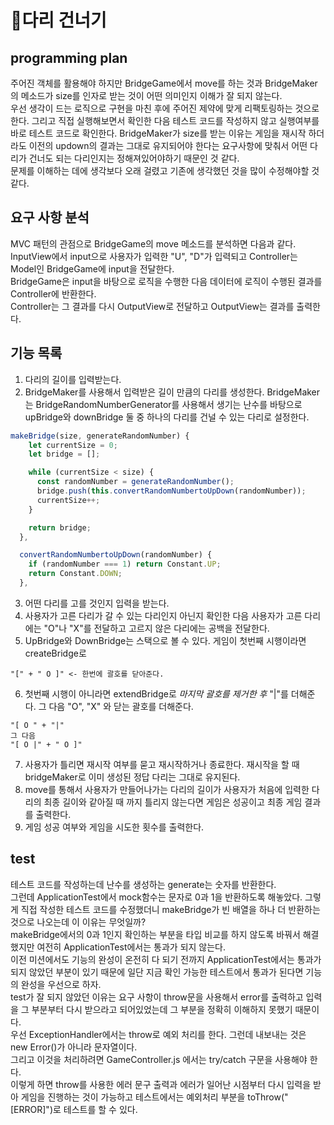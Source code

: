 # 🌈다리 건너기

## programming plan

주어진 객체를 활용해야 하지만 BridgeGame에서 move를 하는 것과 BridgeMaker 의 메소드가 size를 인자로 받는 것이 어떤 의미인지 이해가 잘 되지 않는다.  
우선 생각이 드는 로직으로 구현을 마친 후에 주어진 제약에 맞게 리팩토링하는 것으로 한다.
그리고 직접 실행해보면서 확인한 다음 테스트 코드를 작성하지 않고 실행여부를 바로 테스트 코드로 확인한다.
BridgeMaker가 size를 받는 이유는 게임을 재시작 하더라도 이전의 updown의 결과는 그대로 유지되어야 한다는 요구사항에 맞춰서 어떤 다리가 건너도 되는 다리인지는 정해져있어야하기 때문인 것 같다.  
문제를 이해하는 데에 생각보다 오래 걸렸고 기존에 생각했던 것을 많이 수정해야할 것 같다.

## 요구 사항 분석

MVC 패턴의 관점으로 BridgeGame의 move 메소드를 분석하면 다음과 같다.
<br/>
InputView에서 input으로 사용자가 입력한 "U", "D"가 입력되고 Controller는 Model인 BridgeGame에 input을 전달한다.  
BridgeGame은 input을 바탕으로 로직을 수행한 다음 데이터에 로직이 수행된 결과를 Controller에 반환한다.  
Controller는 그 결과를 다시 OutputView로 전달하고 OutputView는 결과를 출력한다.

## 기능 목록

1. 다리의 길이를 입력받는다.
2. BridgeMaker를 사용해서 입력받은 길이 만큼의 다리를 생성한다. BridgeMaker는 BridgeRandomNumberGenerator를 사용해서 생기는 난수를 바탕으로 upBridge와 downBridge 둘 중 하나의 다리를 건널 수 있는 다리로 설정한다.

```javascript
makeBridge(size, generateRandomNumber) {
    let currentSize = 0;
    let bridge = [];

    while (currentSize < size) {
      const randomNumber = generateRandomNumber();
      bridge.push(this.convertRandomNumbertoUpDown(randomNumber));
      currentSize++;
    }

    return bridge;
  },

  convertRandomNumbertoUpDown(randomNumber) {
    if (randomNumber === 1) return Constant.UP;
    return Constant.DOWN;
  },
```

3. 어떤 다리를 고를 것인지 입력을 받는다.
4. 사용자가 고른 다리가 갈 수 있는 다리인지 아닌지 확인한 다음 사용자가 고른 다리에는 "O"나 "X"를 전달하고 고르지 않은 다리에는 공백을 전달한다.
5. UpBridge와 DownBridge는 스택으로 볼 수 있다. 게임이 첫번째 시행이라면 createBridge로

```
"[" + " O ]" <- 한번에 괄호를 닫아준다.
```

6. 첫번째 시행이 아니라면 extendBridge로 _마지막 괄호를 제거한 후_ "|"를 더해준다. 그 다음 "O", "X" 와 닫는 괄호를 더해준다.

```
"[ O " + "|"
그 다음
"[ O |" + " O ]"
```

7. 사용자가 틀리면 재시작 여부를 묻고 재시작하거나 종료한다. 재시작을 할 때 bridgeMaker로 이미 생성된 정답 다리는 그대로 유지된다.
8. move를 통해서 사용자가 만들어나가는 다리의 길이가 사용자가 처음에 입력한 다리의 최종 길이와 같아질 때 까지 틀리지 않는다면 게임은 성공이고 최종 게임 결과를 출력한다.
9. 게임 성공 여부와 게임을 시도한 횟수를 출력한다.

## test

테스트 코드를 작성하는데 난수를 생성하는 generate는 숫자를 반환한다.  
그런데 ApplicationTest에서 mock함수는 문자로 0과 1을 반환하도록 해놓았다. 그렇게 직접 작성한 테스트 코드를 수정했더니 makeBridge가 빈 배열을 하나 더 반환하는 것으로 나오는데 이 이유는 무엇일까?  
makeBridge에서의 0과 1인지 확인하는 부분을 타입 비교를 하지 않도록 바꿔서 해결했지만 여전히 ApplicationTest에서는 통과가 되지 않는다.  
이전 미션에서도 기능의 완성이 온전히 다 되기 전까지 ApplicationTest에서는 통과가 되지 않았던 부분이 있기 때문에 일단 지금 확인 가능한 테스트에서 통과가 된다면 기능의 완성을 우선으로 하자.  
test가 잘 되지 않았던 이유는 요구 사항이 throw문을 사용해서 error를 출력하고 입력을 그 부분부터 다시 받으라고 되어있었는데 그 부분을 정확히 이해하지 못했기 때문이다.  
우선 ExceptionHandler에서는 throw로 예외 처리를 한다. 그런데 내보내는 것은 new Error()가 아니라 문자열이다.  
그리고 이것을 처리하려면 GameController.js 에서는 try/catch 구문을 사용해야 한다.  
이렇게 하면 throw를 사용한 에러 문구 출력과 에러가 일어난 시점부터 다시 입력을 받아 게임을 진행하는 것이 가능하고 테스트에서는 예외처리 부분을 toThrow("[ERROR]")로 테스트를 할 수 있다.
